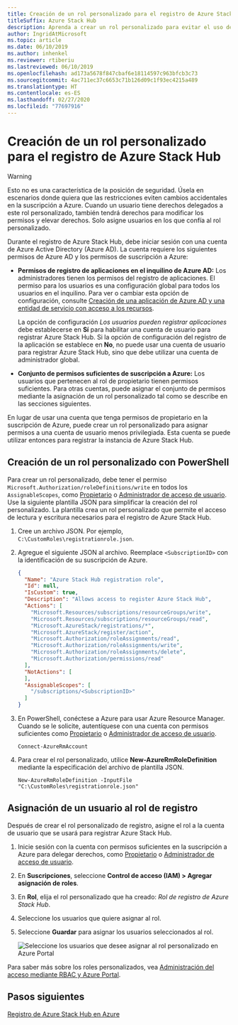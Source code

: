 ```yaml
---
title: Creación de un rol personalizado para el registro de Azure Stack Hub
titleSuffix: Azure Stack Hub
description: Aprenda a crear un rol personalizado para evitar el uso de un administrador global para el registro de Azure Stack Hub.
author: IngridAtMicrosoft
ms.topic: article
ms.date: 06/10/2019
ms.author: inhenkel
ms.reviewer: rtiberiu
ms.lastreviewed: 06/10/2019
ms.openlocfilehash: ad173a5678f847cbaf6e18114597c963bfcb3c73
ms.sourcegitcommit: 4ac711ec37c6653c71b126d09c1f93ec4215a489
ms.translationtype: HT
ms.contentlocale: es-ES
ms.lasthandoff: 02/27/2020
ms.locfileid: "77697916"
---
```

# <a name="create-a-custom-role-for-azure-stack-hub-registration"></a>Creación de un rol personalizado para el registro de Azure Stack Hub

> [!WARNING]
> Esto no es una característica de la posición de seguridad. Úsela en escenarios donde quiera que las restricciones eviten cambios accidentales en la suscripción a Azure. Cuando un usuario tiene derechos delegados a este rol personalizado, también tendrá derechos para modificar los permisos y elevar derechos. Solo asigne usuarios en los que confía al rol personalizado.

Durante el registro de Azure Stack Hub, debe iniciar sesión con una cuenta de Azure Active Directory (Azure AD). La cuenta requiere los siguientes permisos de Azure AD y los permisos de suscripción a Azure:

* **Permisos de registro de aplicaciones en el inquilino de Azure AD:** Los administradores tienen los permisos del registro de aplicaciones. El permiso para los usuarios es una configuración global para todos los usuarios en el inquilino. Para ver o cambiar esta opción de configuración, consulte [Creación de una aplicación de Azure AD y una entidad de servicio con acceso a los recursos](/azure/active-directory/develop/howto-create-service-principal-portal#required-permissions).

    La opción de configuración *Los usuarios pueden registrar aplicaciones* debe establecerse en **Sí** para habilitar una cuenta de usuario para registrar Azure Stack Hub. Si la opción de configuración del registro de la aplicación se establece en **No**, no puede usar una cuenta de usuario para registrar Azure Stack Hub, sino que debe utilizar una cuenta de administrador global.

* **Conjunto de permisos suficientes de suscripción a Azure:** Los usuarios que pertenecen al rol de propietario tienen permisos suficientes. Para otras cuentas, puede asignar el conjunto de permisos mediante la asignación de un rol personalizado tal como se describe en las secciones siguientes.

En lugar de usar una cuenta que tenga permisos de propietario en la suscripción de Azure, puede crear un rol personalizado para asignar permisos a una cuenta de usuario menos privilegiada. Esta cuenta se puede utilizar entonces para registrar la instancia de Azure Stack Hub.

## <a name="create-a-custom-role-using-powershell"></a>Creación de un rol personalizado con PowerShell

Para crear un rol personalizado, debe tener el permiso `Microsoft.Authorization/roleDefinitions/write` en todos los `AssignableScopes`, como [Propietario](/azure/role-based-access-control/built-in-roles#owner) o [Administrador de acceso de usuario](/azure/role-based-access-control/built-in-roles#user-access-administrator). Use la siguiente plantilla JSON para simplificar la creación del rol personalizado. La plantilla crea un rol personalizado que permite el acceso de lectura y escritura necesarios para el registro de Azure Stack Hub.

1. Cree un archivo JSON. Por ejemplo, `C:\CustomRoles\registrationrole.json`.
2. Agregue el siguiente JSON al archivo. Reemplace `<SubscriptionID>` con la identificación de su suscripción de Azure.

    ```json
    {
      "Name": "Azure Stack Hub registration role",
      "Id": null,
      "IsCustom": true,
      "Description": "Allows access to register Azure Stack Hub",
      "Actions": [
        "Microsoft.Resources/subscriptions/resourceGroups/write",
        "Microsoft.Resources/subscriptions/resourceGroups/read",
        "Microsoft.AzureStack/registrations/*",
        "Microsoft.AzureStack/register/action",
        "Microsoft.Authorization/roleAssignments/read",
        "Microsoft.Authorization/roleAssignments/write",
        "Microsoft.Authorization/roleAssignments/delete",
        "Microsoft.Authorization/permissions/read"
      ],
      "NotActions": [
      ],
      "AssignableScopes": [
        "/subscriptions/<SubscriptionID>"
      ]
    }
    ```

3. En PowerShell, conéctese a Azure para usar Azure Resource Manager. Cuando se le solicite, autentíquese con una cuenta con permisos suficientes como [Propietario](/azure/role-based-access-control/built-in-roles#owner) o [Administrador de acceso de usuario](/azure/role-based-access-control/built-in-roles#user-access-administrator).

    ```azurepowershell
    Connect-AzureRmAccount
    ```

4. Para crear el rol personalizado, utilice **New-AzureRmRoleDefinition** mediante la especificación del archivo de plantilla JSON.

    ``` azurepowershell
    New-AzureRmRoleDefinition -InputFile "C:\CustomRoles\registrationrole.json"
    ```

## <a name="assign-a-user-to-registration-role"></a>Asignación de un usuario al rol de registro

Después de crear el rol personalizado de registro, asigne el rol a la cuenta de usuario que se usará para registrar Azure Stack Hub.

1. Inicie sesión con la cuenta con permisos suficientes en la suscripción a Azure para delegar derechos, como [Propietario](/azure/role-based-access-control/built-in-roles#owner) o [Administrador de acceso de usuario](/azure/role-based-access-control/built-in-roles#user-access-administrator).
2. En **Suscripciones**, seleccione **Control de acceso (IAM) > Agregar asignación de roles**.
3. En **Rol**, elija el rol personalizado que ha creado: *Rol de registro de Azure Stack Hub*.
4. Seleccione los usuarios que quiere asignar al rol.
5. Seleccione **Guardar** para asignar los usuarios seleccionados al rol.

    ![Seleccione los usuarios que desee asignar al rol personalizado en Azure Portal](media/azure-stack-registration-role/assign-role.png)

Para saber más sobre los roles personalizados, vea [Administración del acceso mediante RBAC y Azure Portal](/azure/role-based-access-control/role-assignments-portal).

## <a name="next-steps"></a>Pasos siguientes

[Registro de Azure Stack Hub en Azure](azure-stack-registration.md)
